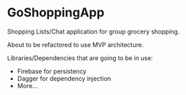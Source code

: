 # GoShoppingApp

Shopping Lists/Chat application for group grocery shopping.

About to be refactored to use MVP architecture.

Libraries/Dependencies that are going to be in use:
- Firebase for persistency
- Dagger for dependency injection
- More...

